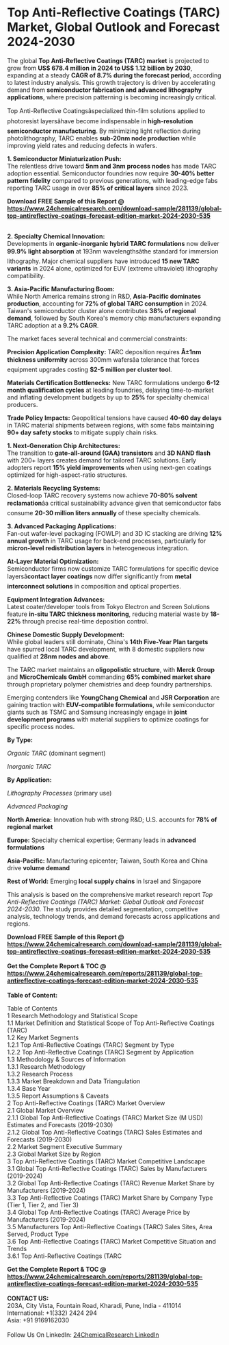 <h1>Top Anti-Reflective Coatings (TARC) Market, Global Outlook and Forecast 2024-2030 </h1><p>The global <strong>Top Anti-Reflective Coatings (TARC) market</strong> is projected to grow from <strong>US$ 678.4 million in 2024 to US$ 1.12 billion by 2030</strong>, expanding at a steady <strong>CAGR of 8.7% during the forecast period</strong>, according to latest industry analysis. This growth trajectory is driven by accelerating demand from <strong>semiconductor fabrication and advanced lithography applications</strong>, where precision patterning is becoming increasingly critical.</p><p>Top Anti-Reflective Coatingsâspecialized thin-film solutions applied to photoresist layersâhave become indispensable in <strong>high-resolution semiconductor manufacturing</strong>. By minimizing light reflection during photolithography, TARC enables <strong>sub-20nm node production</strong> while improving yield rates and reducing defects in wafers.</p><p><strong>1. Semiconductor Miniaturization Push:</strong><br>
The relentless drive toward <strong>5nm and 3nm process nodes</strong> has made TARC adoption essential. Semiconductor foundries now require <strong>30-40% better pattern fidelity</strong> compared to previous generations, with leading-edge fabs reporting TARC usage in over <strong>85% of critical layers</strong> since 2023.</p><div><b>Download FREE Sample of this Report @ 
            <a href="https://www.24chemicalresearch.com/download-sample/281139/global-top-antireflective-coatings-forecast-edition-market-2024-2030-535">
            https://www.24chemicalresearch.com/download-sample/281139/global-top-antireflective-coatings-forecast-edition-market-2024-2030-535</a></b></div><br><p><strong>2. Specialty Chemical Innovation:</strong><br>
Developments in <strong>organic-inorganic hybrid TARC formulations</strong> now deliver <strong>99.9% light absorption</strong> at 193nm wavelengthsâthe standard for immersion lithography. Major chemical suppliers have introduced <strong>15 new TARC variants</strong> in 2024 alone, optimized for EUV (extreme ultraviolet) lithography compatibility.</p><p><strong>3. Asia-Pacific Manufacturing Boom:</strong><br>
While North America remains strong in R&amp;D, <strong>Asia-Pacific dominates production</strong>, accounting for <strong>72% of global TARC consumption</strong> in 2024. Taiwan's semiconductor cluster alone contributes <strong>38% of regional demand</strong>, followed by South Korea's memory chip manufacturers expanding TARC adoption at a <strong>9.2% CAGR</strong>.</p><p>The market faces several technical and commercial constraints:</p><p><strong>Precision Application Complexity:</strong> TARC deposition requires <strong>Â±1nm thickness uniformity</strong> across 300mm wafersâa tolerance that forces equipment upgrades costing <strong>$2-5 million per cluster tool</strong>.</p><p><strong>Materials Certification Bottlenecks:</strong> New TARC formulations undergo <strong>6-12 month qualification cycles</strong> at leading foundries, delaying time-to-market and inflating development budgets by up to <strong>25%</strong> for specialty chemical producers.</p><p><strong>Trade Policy Impacts:</strong> Geopolitical tensions have caused <strong>40-60 day delays</strong> in TARC material shipments between regions, with some fabs maintaining <strong>90+ day safety stocks</strong> to mitigate supply chain risks.</p><p><strong>1. Next-Generation Chip Architectures:</strong><br>
The transition to <strong>gate-all-around (GAA) transistors</strong> and <strong>3D NAND flash</strong> with 200+ layers creates demand for tailored TARC solutions. Early adopters report <strong>15% yield improvements</strong> when using next-gen coatings optimized for high-aspect-ratio structures.</p><p><strong>2. Materials Recycling Systems:</strong><br>
Closed-loop TARC recovery systems now achieve <strong>70-80% solvent reclamation</strong>âa critical sustainability advance given that semiconductor fabs consume <strong>20-30 million liters annually</strong> of these specialty chemicals.</p><p><strong>3. Advanced Packaging Applications:</strong><br>
Fan-out wafer-level packaging (FOWLP) and 3D IC stacking are driving <strong>12% annual growth</strong> in TARC usage for back-end processes, particularly for <strong>micron-level redistribution layers</strong> in heterogeneous integration.</p><p><strong>At-Layer Material Optimization:</strong><br>
	Semiconductor firms now customize TARC formulations for specific device layersâ<strong>contact layer coatings</strong> now differ significantly from <strong>metal interconnect solutions</strong> in composition and optical properties.</p><p><strong>Equipment Integration Advances:</strong><br>
	Latest coater/developer tools from Tokyo Electron and Screen Solutions feature <strong>in-situ TARC thickness monitoring</strong>, reducing material waste by <strong>18-22%</strong> through precise real-time deposition control.</p><p><strong>Chinese Domestic Supply Development:</strong><br>
	While global leaders still dominate, China's <strong>14th Five-Year Plan targets</strong> have spurred local TARC development, with 8 domestic suppliers now qualified at <strong>28nm nodes and above</strong>.</p><p>The TARC market maintains an <strong>oligopolistic structure</strong>, with <strong>Merck Group</strong> and <strong>MicroChemicals GmbH</strong> commanding <strong>65% combined market share</strong> through proprietary polymer chemistries and deep foundry partnerships.</p><p>Emerging contenders like <strong>YoungChang Chemical</strong> and <strong>JSR Corporation</strong> are gaining traction with <strong>EUV-compatible formulations</strong>, while semiconductor giants such as TSMC and Samsung increasingly engage in <strong>joint development programs</strong> with material suppliers to optimize coatings for specific process nodes.</p><p><strong>By Type:</strong></p><p><em>Organic TARC</em> (dominant segment)</p><p><em>Inorganic TARC</em></p><p><strong>By Application:</strong></p><p><em>Lithography Processes</em> (primary use)</p><p><em>Advanced Packaging</em></p><p><strong>North America:</strong> Innovation hub with strong R&amp;D; U.S. accounts for <strong>78% of regional market</strong></p><p><strong>Europe:</strong> Specialty chemical expertise; Germany leads in <strong>advanced formulations</strong></p><p><strong>Asia-Pacific:</strong> Manufacturing epicenter; Taiwan, South Korea and China drive <strong>volume demand</strong></p><p><strong>Rest of World:</strong> Emerging <strong>local supply chains</strong> in Israel and Singapore</p><p>This analysis is based on the comprehensive market research report <em>Top Anti-Reflective Coatings (TARC) Market: Global Outlook and Forecast 2024-2030</em>. The study provides detailed segmentation, competitive analysis, technology trends, and demand forecasts across applications and regions.</p><div><b>Download FREE Sample of this Report @ 
            <a href="https://www.24chemicalresearch.com/download-sample/281139/global-top-antireflective-coatings-forecast-edition-market-2024-2030-535">
            https://www.24chemicalresearch.com/download-sample/281139/global-top-antireflective-coatings-forecast-edition-market-2024-2030-535</a></b></div><br><div><b>Get the Complete Report & TOC @ 
            <a href="https://www.24chemicalresearch.com/reports/281139/global-top-antireflective-coatings-forecast-edition-market-2024-2030-535">
            https://www.24chemicalresearch.com/reports/281139/global-top-antireflective-coatings-forecast-edition-market-2024-2030-535</a></b></div><br>
            <b>Table of Content:</b><p>Table of Contents<br />
 1 Research Methodology and Statistical Scope<br />
 1.1 Market Definition and Statistical Scope of Top Anti-Reflective Coatings (TARC)<br />
 1.2 Key Market Segments<br />
 1.2.1 Top Anti-Reflective Coatings (TARC) Segment by Type<br />
 1.2.2 Top Anti-Reflective Coatings (TARC) Segment by Application<br />
 1.3 Methodology & Sources of Information<br />
 1.3.1 Research Methodology<br />
 1.3.2 Research Process<br />
 1.3.3 Market Breakdown and Data Triangulation<br />
 1.3.4 Base Year<br />
 1.3.5 Report Assumptions & Caveats<br />
 2 Top Anti-Reflective Coatings (TARC) Market Overview<br />
 2.1 Global Market Overview<br />
 2.1.1 Global Top Anti-Reflective Coatings (TARC) Market Size (M USD) Estimates and Forecasts (2019-2030)<br />
 2.1.2 Global Top Anti-Reflective Coatings (TARC) Sales Estimates and Forecasts (2019-2030)<br />
 2.2 Market Segment Executive Summary<br />
 2.3 Global Market Size by Region<br />
 3 Top Anti-Reflective Coatings (TARC) Market Competitive Landscape<br />
 3.1 Global Top Anti-Reflective Coatings (TARC) Sales by Manufacturers (2019-2024)<br />
 3.2 Global Top Anti-Reflective Coatings (TARC) Revenue Market Share by Manufacturers (2019-2024)<br />
 3.3 Top Anti-Reflective Coatings (TARC) Market Share by Company Type (Tier 1, Tier 2, and Tier 3)<br />
 3.4 Global Top Anti-Reflective Coatings (TARC) Average Price by Manufacturers (2019-2024)<br />
 3.5 Manufacturers Top Anti-Reflective Coatings (TARC) Sales Sites, Area Served, Product Type<br />
 3.6 Top Anti-Reflective Coatings (TARC) Market Competitive Situation and Trends<br />
 3.6.1 Top Anti-Reflective Coatings (TARC</p><div><b>Get the Complete Report & TOC @ 
            <a href="https://www.24chemicalresearch.com/reports/281139/global-top-antireflective-coatings-forecast-edition-market-2024-2030-535">
            https://www.24chemicalresearch.com/reports/281139/global-top-antireflective-coatings-forecast-edition-market-2024-2030-535</a></b></div><br><b>CONTACT US:</b><br>
            203A, City Vista, Fountain Road, Kharadi, Pune, India - 411014<br>
            International: +1(332) 2424 294<br>
            Asia: +91 9169162030 <br><br>
            Follow Us On LinkedIn: <a href="https://www.linkedin.com/company/24chemicalresearch/">24ChemicalResearch LinkedIn</a>